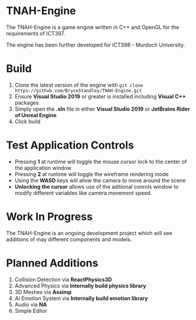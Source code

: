 # TNAH-Engine
The TNAH-Engine is a game engine written in C++ and OpenGL for the requirements of ICT397.

The engine has been further developed for ICT398 - Murdoch University.


# Build
1. Clone the latest version of the engine with ``` git clone https://github.com/BryceStandley/TNAH-Engine.git ```
2. Ensure **Visual Studio 2019** or greater is installed including **Visual C++** packages
3. Simply open the **.sln** file in either **Visual Studio 2019** or **JetBrains Rider of Unreal Engine**
4. Click build

# Test Application Controls
* Pressing **1** at runtime will toggle the mouse cursor lock to the center of the application window
* Pressing **2** at runtime will toggle the wireframe rendering mode
* Using the **WASD** keys will allow the camera to move around the scene
* **Unlocking the cursor** allows use of the aditional conrols window to modify different variables like camera movement speed.

# Work In Progress
The TNAH-Engine is an ongoing development project which will see additions of may different components and models.

# Planned Additions
1. Collision Detection via **ReactPhysics3D**
2. Advanced Physics via **Internally build physics library**
3. 3D Meshes via **Assimp**
4. AI Emotion System via **Internally build emotion library**
5. Audio via **NA**
6. Simple Editor
